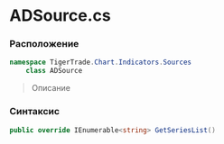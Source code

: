 
# ADSource.cs
### Расположение
```csharp
namespace TigerTrade.Chart.Indicators.Sources  
    class ADSource
```

> Описание

### Синтаксис
```csharp
public override IEnumerable<string> GetSeriesList()
```
